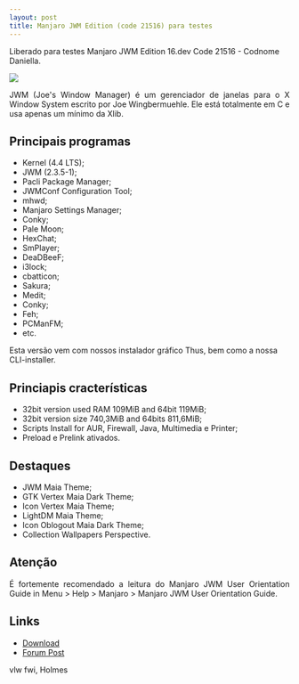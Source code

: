 ```yaml
---
layout: post
title: Manjaro JWM Edition (code 21516) para testes
---
```


Liberado para testes Manjaro JWM Edition 16.dev Code 21516 - Codnome Daniella.

<img src="http://i.imgur.com/n0PseGi.png">

<p style="text-align: justify;">JWM (Joe's Window Manager) é um gerenciador de janelas para o X Window System escrito por Joe Wingbermuehle. Ele está totalmente em C e usa apenas um mínimo da Xlib.</p> 

## Principais programas

* Kernel (4.4 LTS);
* JWM (2.3.5-1);
* Pacli Package Manager;
* JWMConf Configuration Tool;
* mhwd;
* Manjaro Settings Manager;
* Conky;
* Pale Moon;
* HexChat;
* SmPlayer;
* DeaDBeeF;
* i3lock;
* cbatticon;
* Sakura;
* Medit;
* Conky;
* Feh;
* PCManFM;
* etc.

Esta versão vem com nossos instalador gráfico Thus, bem como a nossa CLI-installer.

## Princiapis cracterísticas

* 32bit version used RAM 109MiB and 64bit 119MiB;
* 32bit version size 740,3MiB and 64bits 811,6MiB;
* Scripts Install for AUR, Firewall, Java, Multimedia e Printer;
* Preload e Prelink ativados.

## Destaques

* JWM Maia Theme;
* GTK Vertex Maia Dark Theme;
* Icon Vertex Maia Theme;
* LightDM Maia Theme;
* Icon Oblogout Maia Dark Theme;
* Collection Wallpapers Perspective.

## Atenção

<p style="text-align: justify;">É fortemente recomendado a leitura do Manjaro JWM User Orientation Guide in Menu > Help > Manjaro > Manjaro JWM User Orientation Guide.</p>

## Links

* [Download](https://sourceforge.net/projects/holmeslinux/files/Manjaro%20JWM%2016.dev/Code%2021516)
* [Forum Post](https://forum.manjaro.org/t/manjaro-jwm-edition-16-dev-to-tests-code-21516/1925)

vlw fwi, Holmes
